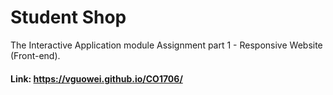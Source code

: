 # Student Shop

The Interactive Application module Assignment part 1 - Responsive Website (Front-end).
#### Link: https://vguowei.github.io/CO1706/ 
